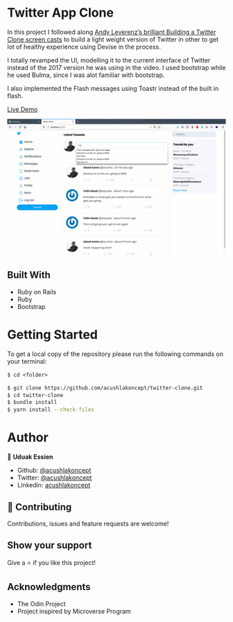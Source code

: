 # Twitter App Clone

In this project I followed along [Andy Leverenz’s brilliant Building a Twitter Clone screen casts](https://youtu.be/5gUysPm64a4) to build a light weight version of Twitter in other to get lot of healthy experience using Devise in the process.

I totally revamped the UI, modelling it to the current interface of Twitter instead of the 2017 version he was using in the video. I used bootstrap while he used Bulma, since I was alot familiar with bootstrap.

I also implemented the Flash messages using Toastr instead of the built in flash.

[Live Demo](https://twitarclone.herokuapp.com/)

![screenshot](./twitter_clone.gif)

## Built With

- Ruby on Rails
- Ruby
- Bootstrap

# Getting Started

To get a local copy of the repository please run the following commands on your terminal:

```
$ cd <folder>
```

~~~bash
$ git clone https://github.com/acushlakoncept/twitter-clone.git
$ cd twitter-clone
$ bundle install 
$ yarn install --check-files
~~~


# Author

👤 **Uduak Essien**

- Github: [@acushlakoncept](https://github.com/acushlakoncept/)
- Twitter: [@acushlakoncept](https://twitter.com/acushlakoncept)
- Linkedin: [acushlakoncept](https://www.linkedin.com/in/acushlakoncept/)


## 🤝 Contributing

Contributions, issues and feature requests are welcome!

## Show your support

Give a ⭐️ if you like this project!

## Acknowledgments

- The Odin Project
- Project inspired by Microverse Program